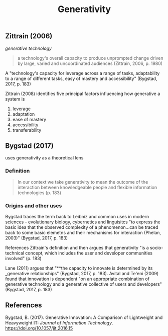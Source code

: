 ﻿---
title: Generativity
---
## Zittrain (2006)

_generative technology_
> a technology's overall capacity to produce unprompted change driven by large, varied and uncoordinated audiences (Zittrain, 2006, p. 1980)

A "technology's capacity for leverage across a range of tasks, adaptability to a range of different tasks, easy of mastery and accessibility" (Bygstad, 2017, p. 183)

Zittrain (2008) identifies five principal factors influencing how generative a system is
1. leverage
2. adaptation
3. ease of mastery
4. accessibility
5. transferability


## Bygstad (2017)

uses generativity as a theoretical lens

### Definition

> In our context we take generativity to mean the outcome of the interaction between knowledgeable people and flexible information technologies (p. 183)

### Origins and other uses

Bygstad traces the term back to Leibniz and common uses in modern sciences - evolutionary biology, cybernetics and linguisitcs "to express the basic idea that the observed complexity of a phenomenon...can be traced back to some basic elemetns and their mechanisms for interaction (Phelan, 2003)" (Bygstad, 2017, p. 183)

References Zittrain's definition and then argues that generativity "is a socio-technical concept, which includes the user and developer communities involved" (p. 183)

Lane (2011) argues that "**the capacity to innovate is determined by its _generative relationships" (Bygstad, 2017, p. 183).  Avital and Te'eni (2009) found that innovation is dependent "on an appropriate combination of generative technology and a generative collective of users and developers" (Bygstad, 2017, p. 183)

## References

Bygstad, B. (2017). Generative Innovation: A Comparison of Lightweight and Heavyweight IT: *Journal of Information Technology*. <https://doi.org/10.1057/jit.2016.15>